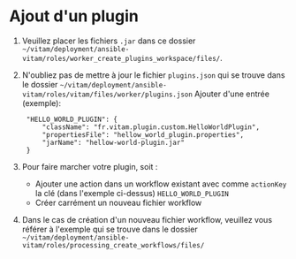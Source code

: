 Ajout d'un plugin
=================

1. Veuillez placer les fichiers ``.jar`` dans ce dossier ``~/vitam/deployment/ansible-vitam/roles/worker_create_plugins_workspace/files/``. 
2. N'oubliez pas de mettre à jour le fichier ``plugins.json`` qui se trouve dans  le dossier ``~/vitam/deployment/ansible-vitam/roles/vitam/files/worker/plugins.json``
   Ajouter d'une entrée (exemple):
    
        "HELLO_WORLD_PLUGIN": {
            "className": "fr.vitam.plugin.custom.HelloWorldPlugin",
            "propertiesFile": "hellow_world_plugin.properties",
            "jarName": "hellow-world-plugin.jar"
        } 
        
3. Pour faire marcher votre plugin, soit :
    - Ajouter une action dans un workflow existant avec comme ``actionKey`` la clé (dans l'exemple ci-dessus) ``HELLO_WORLD_PLUGIN``
    - Créer carrément un nouveau fichier workflow
    
4. Dans le cas de création d'un nouveau fichier workflow, veuillez vous référer à l'exemple qui se trouve dans le dossier ``~/vitam/deployment/ansible-vitam/roles/processing_create_workflows/files/``    
